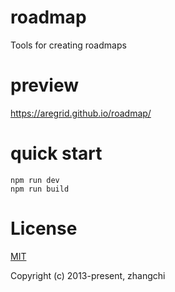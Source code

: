 # roadmap

Tools for creating roadmaps

# preview

https://aregrid.github.io/roadmap/

# quick start

```shell
npm run dev
npm run build
```

# License

[MIT](https://opensource.org/licenses/MIT)

Copyright (c) 2013-present, zhangchi
